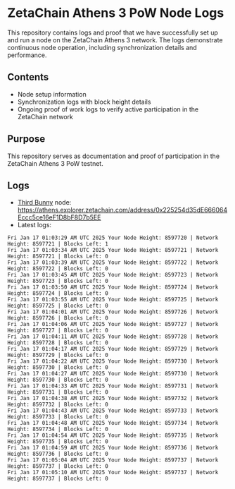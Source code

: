 # ZetaChain Athens 3 PoW Node Logs
This repository contains logs and proof that we have successfully set up and run a node on the ZetaChain Athens 3 network. The logs demonstrate continuous node operation, including synchronization details and performance.

## Contents
- Node setup information
- Synchronization logs with block height details
- Ongoing proof of work logs to verify active participation in the ZetaChain network

## Purpose
This repository serves as documentation and proof of participation in the ZetaChain Athens 3 PoW testnet.

## Logs

- [Third Bunny](https://thirdbunny.xyz/) node: https://athens.explorer.zetachain.com/address/0x225254d35dE666064Eccc5ce16eF1D8bF8D7b5EE
- Latest logs:
```
Fri Jan 17 01:03:29 AM UTC 2025 Your Node Height: 8597720 | Network Height: 8597721 | Blocks Left: 1
Fri Jan 17 01:03:34 AM UTC 2025 Your Node Height: 8597721 | Network Height: 8597721 | Blocks Left: 0
Fri Jan 17 01:03:39 AM UTC 2025 Your Node Height: 8597722 | Network Height: 8597722 | Blocks Left: 0
Fri Jan 17 01:03:45 AM UTC 2025 Your Node Height: 8597723 | Network Height: 8597723 | Blocks Left: 0
Fri Jan 17 01:03:50 AM UTC 2025 Your Node Height: 8597724 | Network Height: 8597724 | Blocks Left: 0
Fri Jan 17 01:03:55 AM UTC 2025 Your Node Height: 8597725 | Network Height: 8597725 | Blocks Left: 0
Fri Jan 17 01:04:01 AM UTC 2025 Your Node Height: 8597726 | Network Height: 8597726 | Blocks Left: 0
Fri Jan 17 01:04:06 AM UTC 2025 Your Node Height: 8597727 | Network Height: 8597727 | Blocks Left: 0
Fri Jan 17 01:04:11 AM UTC 2025 Your Node Height: 8597728 | Network Height: 8597728 | Blocks Left: 0
Fri Jan 17 01:04:17 AM UTC 2025 Your Node Height: 8597729 | Network Height: 8597729 | Blocks Left: 0
Fri Jan 17 01:04:22 AM UTC 2025 Your Node Height: 8597730 | Network Height: 8597730 | Blocks Left: 0
Fri Jan 17 01:04:27 AM UTC 2025 Your Node Height: 8597730 | Network Height: 8597730 | Blocks Left: 0
Fri Jan 17 01:04:33 AM UTC 2025 Your Node Height: 8597731 | Network Height: 8597731 | Blocks Left: 0
Fri Jan 17 01:04:38 AM UTC 2025 Your Node Height: 8597732 | Network Height: 8597732 | Blocks Left: 0
Fri Jan 17 01:04:43 AM UTC 2025 Your Node Height: 8597733 | Network Height: 8597733 | Blocks Left: 0
Fri Jan 17 01:04:48 AM UTC 2025 Your Node Height: 8597734 | Network Height: 8597734 | Blocks Left: 0
Fri Jan 17 01:04:54 AM UTC 2025 Your Node Height: 8597735 | Network Height: 8597735 | Blocks Left: 0
Fri Jan 17 01:04:59 AM UTC 2025 Your Node Height: 8597736 | Network Height: 8597736 | Blocks Left: 0
Fri Jan 17 01:05:04 AM UTC 2025 Your Node Height: 8597737 | Network Height: 8597737 | Blocks Left: 0
Fri Jan 17 01:05:10 AM UTC 2025 Your Node Height: 8597737 | Network Height: 8597737 | Blocks Left: 0
```

